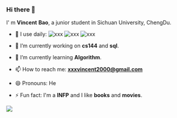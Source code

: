### Hi there 👋

I' m **Vincent** **Bao**, a junior student in Sichuan University, ChengDu.

- 🤔 I use daily: ![xxx](https://img.shields.io/badge/Language-Python-green) ![xxx](https://img.shields.io/badge/Language-C%2B%2B-brightgreen) ![xxx](https://img.shields.io/badge/IDE-Vscode-orange)

- 🔭 I’m currently working on **cs144** and **sql**.
- 🌱 I’m currently learning **Algorithm**.

- 📫 How to reach me: **xxxvincent2000@gmail.com**
- 😄 Pronouns: He
- ⚡ Fun fact: I'm a **INFP** and I like **books** and **movies**.

![](https://github-readme-stats.vercel.app/api?username=xxxVincent-L&theme=dark)





